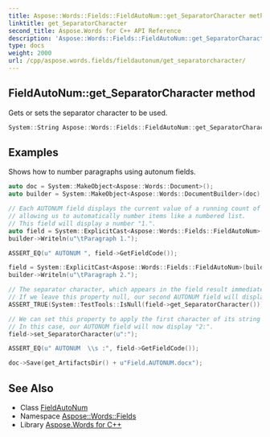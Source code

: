 ```yaml
---
title: Aspose::Words::Fields::FieldAutoNum::get_SeparatorCharacter method
linktitle: get_SeparatorCharacter
second_title: Aspose.Words for C++ API Reference
description: 'Aspose::Words::Fields::FieldAutoNum::get_SeparatorCharacter method. Gets or sets the separator character to be used in C++.'
type: docs
weight: 2000
url: /cpp/aspose.words.fields/fieldautonum/get_separatorcharacter/
---
```

## FieldAutoNum::get_SeparatorCharacter method


Gets or sets the separator character to be used.

```cpp
System::String Aspose::Words::Fields::FieldAutoNum::get_SeparatorCharacter()
```


## Examples



Shows how to number paragraphs using autonum fields. 
```cpp
auto doc = System::MakeObject<Aspose::Words::Document>();
auto builder = System::MakeObject<Aspose::Words::DocumentBuilder>(doc);

// Each AUTONUM field displays the current value of a running count of AUTONUM fields,
// allowing us to automatically number items like a numbered list.
// This field will display a number "1.".
auto field = System::ExplicitCast<Aspose::Words::Fields::FieldAutoNum>(builder->InsertField(Aspose::Words::Fields::FieldType::FieldAutoNum, true));
builder->Writeln(u"\tParagraph 1.");

ASSERT_EQ(u" AUTONUM ", field->GetFieldCode());

field = System::ExplicitCast<Aspose::Words::Fields::FieldAutoNum>(builder->InsertField(Aspose::Words::Fields::FieldType::FieldAutoNum, true));
builder->Writeln(u"\tParagraph 2.");

// The separator character, which appears in the field result immediately after the number,is a full stop by default.
// If we leave this property null, our second AUTONUM field will display "2." in the document.
ASSERT_TRUE(System::TestTools::IsNull(field->get_SeparatorCharacter()));

// We can set this property to apply the first character of its string as the new separator character.
// In this case, our AUTONUM field will now display "2:".
field->set_SeparatorCharacter(u":");

ASSERT_EQ(u" AUTONUM  \\s :", field->GetFieldCode());

doc->Save(get_ArtifactsDir() + u"Field.AUTONUM.docx");
```

## See Also

* Class [FieldAutoNum](../)
* Namespace [Aspose::Words::Fields](../../)
* Library [Aspose.Words for C++](../../../)
